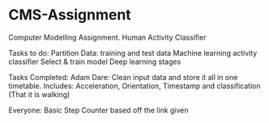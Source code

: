 # CMS-Assignment
Computer Modelling Assignment. Human Activity Classifier

Tasks to do:
            Partition Data: training and test data
            Machine learning activity classifier
            Select & train model
            Deep learning stages




Tasks Completed:
  Adam Dare: Clean input data and store it all in one timetable. Includes: Acceleration, Orientation, Timestamp and classification (That it is walking)
  
  Everyone:
            Basic Step Counter based off the link given
